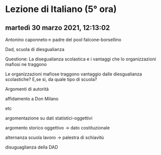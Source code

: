 # Lezione di Italiano (5° ora)

## martedì 30 marzo 2021, 12:13:02

Antonino caponneto-> padre del pool falcone-borsellino

Dad, scuola di diesgualianza

Questione: La disegualianza scolastica e i vantaggi che lo organizzazioni mafiosi ne traggono

Le organizzazioni mafiose traggono vantaggio dalle diesgualianza scolastiche? E,se sì, da quale tipo di scuola?

Argomenti di autorità

affidamento a Don Milano

etc

argomentazione su dati statistici-oggettivi

argomento storico oggettivo -> dato costituzionale

alternanza scuola lavoro -> palestra di schiavitù

disuguaglianza della DAD